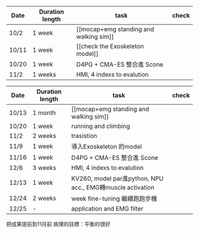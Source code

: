 | Date  | Duration length | task                                   | check |
| ----- | --------------- | -------------------------------------- | ----- |
| 10/2  | 1 week          | [[mocap+emg standing and walking sim]] |       |
| 10/11 | 1 week          | [[check the Exoskeleton model]]        |       |
| 10/20 | 1 week          | D4PG + CMA-ES 整合進 Scone                |       |
| 11/2  | 1 weeks         | HMI, 4 indexs to evalution             |       |

| Date  | Duration length | task                                                     | check |
| ----- | --------------- | -------------------------------------------------------- | ----- |
| 10/13 | 1 month         | [[mocap+emg standing and walking sim]]                   |       |
| 10/20 | 1 week          | running and climbing                                     |       |
| 11/2  | 2 weeks         | trasistion                                               |       |
| 11/9  | 1 week          | 導入Exoskeleton 的model                                     |       |
| 11/16 | 1 week          | D4PG + CMA-ES 整合進 Scone                                  |       |
| 12/6  | 3 weeks         | HMI, 4 indexs to evalution                               |       |
| 12/13 | 1 week          | KV260, model par進python, NPU acc., EMG轉muscle activation |       |
| 12/24 | 2 weeks         | week fine-tuning 繼續跑跑步機                                  |       |
| 12/25 | -               | application and EMG filter                               |       |

把成果提前到11月前
病理的目標：平衡的很好
